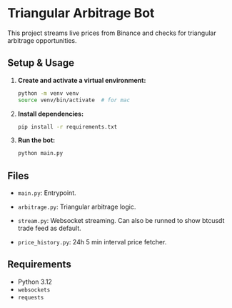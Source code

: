 # Triangular Arbitrage Bot

This project streams live prices from Binance and checks for triangular arbitrage opportunities.

## Setup & Usage

1. **Create and activate a virtual environment:**
   ```bash
   python -m venv venv
   source venv/bin/activate  # for mac
   ```

2. **Install dependencies:**
   ```bash
   pip install -r requirements.txt
   ```

3. **Run the bot:**
   ```bash
   python main.py
   ```

## Files

- `main.py`: Entrypoint.
- `arbitrage.py`: Triangular arbitrage logic.
- `stream.py`: Websocket streaming. Can also be runned to show btcusdt trade feed as default.

- `price_history.py`: 24h 5 min interval price fetcher.

## Requirements

- Python 3.12
- `websockets`
- `requests`
